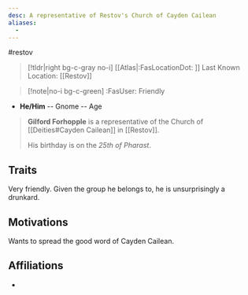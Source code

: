 ```yaml
---
desc: A representative of Restov's Church of Cayden Cailean
aliases:
  - 
---
```

#restov
>[!tldr|right bg-c-gray no-i] [[Atlas|:FasLocationDot: ]] Last Known Location: [[Restov]]

>[!note|no-i bg-c-green] :FasUser: Friendly

- **He/Him** -- Gnome -- Age

>**Gilford Forhopple** is a representative of the Church of [[Deities#Cayden Cailean]] in [[Restov]].
>
>His birthday is on the *25th of Pharast*.

## Traits
Very friendly. Given the group he belongs to, he is unsurprisingly a drunkard.

## Motivations
Wants to spread the good word of Cayden Cailean.

## Affiliations
- 
